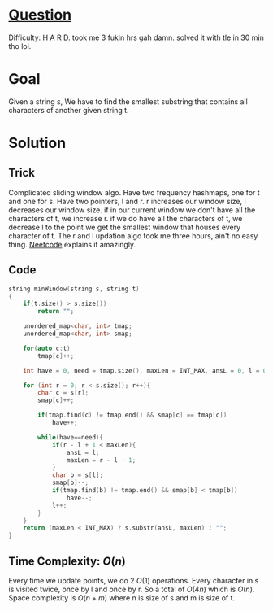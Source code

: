 # [Question](https://leetcode.com/problems/minimum-window-substring/)
Difficulty: H A R D. took me 3 fukin hrs gah damn. solved it with tle in 30 min tho lol.
# Goal
Given a string s, We have to find the smallest substring that contains all characters of another given string t.
# Solution
## Trick
Complicated sliding window algo.
Have two frequency hashmaps, one for t and one for s.
Have two pointers, l and r. r increases our window size, l decreases our window size. if in our current window we don't have all the characters of t, we increase r. if we do have all the characters of t, we decrease l to the point we get the smallest window that houses every character of t. The r and l updation algo took me three hours, ain't no easy thing. [Neetcode](https://youtu.be/jSto0O4AJbM) explains it amazingly.
## Code
```cpp
string minWindow(string s, string t) 
{
    if(t.size() > s.size())
        return "";

    unordered_map<char, int> tmap;
    unordered_map<char, int> smap;

    for(auto c:t)
        tmap[c]++;

    int have = 0, need = tmap.size(), maxLen = INT_MAX, ansL = 0, l = 0;

    for (int r = 0; r < s.size(); r++){
        char c = s[r];
        smap[c]++;

        if(tmap.find(c) != tmap.end() && smap[c] == tmap[c])
            have++;

        while(have==need){
            if(r - l + 1 < maxLen){
                ansL = l;
                maxLen = r - l + 1;
            }
            char b = s[l];
            smap[b]--;
            if(tmap.find(b) != tmap.end() && smap[b] < tmap[b])
                have--;
            l++;
        }            
    }
    return (maxLen < INT_MAX) ? s.substr(ansL, maxLen) : "";
}

```
## Time Complexity: $O(n)$

Every time we update points, we do 2 $O(1)$ operations. Every character in s is visited twice, once by l and once by r. So a total of $O(4n)$ which is $O(n)$. Space complexity is $O(n+m)$ where n is size of s and m is size of t.